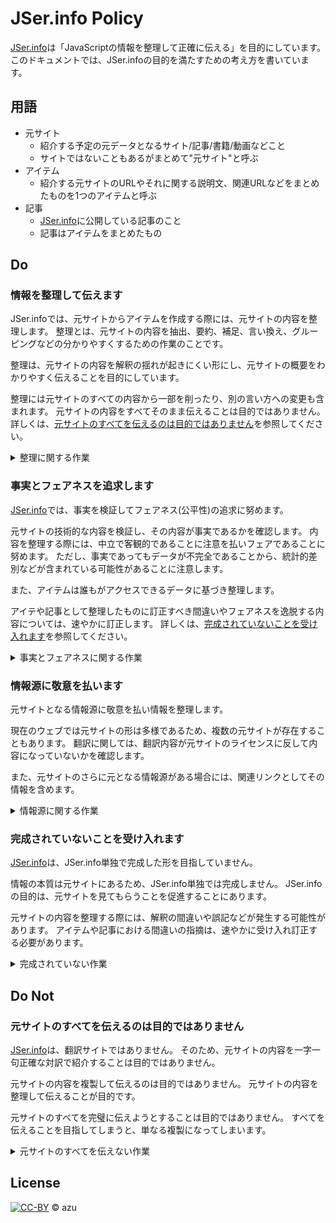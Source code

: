# JSer.info Policy

[JSer.info][]は「JavaScriptの情報を整理して正確に伝える」を目的にしています。
このドキュメントでは、JSer.infoの目的を満たすための考え方を書いています。

## 用語

- 元サイト
    - 紹介する予定の元データとなるサイト/記事/書籍/動画などこと
    - サイトではないこともあるがまとめて"元サイト"と呼ぶ
- アイテム
    - 紹介する元サイトのURLやそれに関する説明文、関連URLなどをまとめたものを1つのアイテムと呼ぶ
- 記事
    - [JSer.info][]に公開している記事のこと
    - 記事はアイテムをまとめたもの

## Do

### 情報を整理して伝えます

JSer.infoでは、元サイトからアイテムを作成する際には、元サイトの内容を整理します。
整理とは、元サイトの内容を抽出、要約、補足、言い換え、グルーピングなどの分かりやすくするための作業のことです。

整理は、元サイトの内容を解釈の揺れが起きにくい形にし、元サイトの概要をわかりやすく伝えることを目的にしています。

整理には元サイトのすべての内容から一部を削ったり、別の言い方への変更も含まれます。
元サイトの内容をすべてそのまま伝えることは目的ではありません。
詳しくは、[元サイトのすべてを伝えるのは目的ではありません](#元サイトのすべてを伝えるのは目的ではありません)を参照してください。

<details>
<summary>整理に関する作業</summary>

- グルーピング
    - リリースノートなら`major`/`minor`/`patch`を意識してまとめる
        - 破壊的な変更、機能追加と修正でまとめる
    - 種類でまとめて順番に見れば分かる形にする
- リリースノート
    - 意見と事実を分ける
- 元サイトの目的
    - 元サイトの目的を明らかにして伝える
    - 現実の実装と目的が離れているときがある
- 行き違いのある言葉を減らす
    - 軽量、互換など解釈の違いが起きやすい言葉に補足を加える or 置き換える
    - 互換性はどこまで目指しているのかという目的に置き換える
    - 軽量は具体的に何が(サイズ、パフォーマンス)軽量なのかを分かるようにする または 具体的な数字へと置き換える
- 関連リソース
    - 関連する/依存するリソースを関連アイテムとしてまとめる
</details>

### 事実とフェアネスを追求します

[JSer.info][]では、事実を検証してフェアネス(公平性)の追求に努めます。

元サイトの技術的な内容を検証し、その内容が事実であるかを確認します。
内容を整理する際には、中立で客観的であることに注意を払いフェアであることに努めます。
ただし、事実であってもデータが不完全であることから、統計的差別などが含まれている可能性があることに注意します。

また、アイテムは誰もがアクセスできるデータに基づき整理します。

アイテや記事として整理したものに訂正すべき間違いやフェアネスを逸脱する内容については、速やかに訂正します。
詳しくは、[完成されていないことを受け入れます](#完成されていないことを受け入れます)を参照してください。

<details>
<summary>事実とフェアネスに関する作業</summary>

- 技術的な嘘はつかない
    - 技術的な嘘は目立つため検証の手間は省かない
- 誇張表現をそのまま捉えない
    - 伝聞して拡散する役割ではない
    - 事実を検証して整理する
- 事実によるデータの差別は避ける
    - 統計的差別のように元データが不完全であるため、その事実が見えている可能性があることに注意する
    - トレンドデータ
        - トレンドデータについては曖昧性が含まれていることを意識する
        - 日付(正確)
        - 新規性(やや曖昧 - 類似の調査が必要)
        - トレンド(曖昧 - 人/世の中への依存)
    - アンケート
        - アンケートには回答者によるデータの偏りが発生しやすい
        - アンケートの回答者の地域によっても差が出てくることがある
        - アンケートの結果については、元データに対する注釈を入れる または アイテムとする時にデータに対する結論に対しては扱わない(読み手の解釈に委ねる)など
- 人が容認できない言葉を避ける
    - ジェンダー、差別、FUDなど、ただの差別になっていかを確認する
    - アイテムが[コントリビューター行動規範](https://github.com/jser/.github/blob/master/CODE_OF_CONDUCT.md)に反した内容ではないかを確認する
    - 主観を取り除くことは難しいため、指摘は速やかに受け入れる
- 偏り
    - 意見の偏りを常に意識する
    - 好きなものに対する情報は増えることを避けるの難しいが、それについて書くときは客観的に扱う
    - 意見そのものが悪いわけではないため、記事としてバランスを意識する
- Public/透明性
    - 元サイトなどについては、誰もがなにかしらの方法でアクセスできる情報のみを扱う
    - 招待されないと見れない or 特定の人のみが見える情報をベースにして書かない
    - これはデータの偏りを少なくためにも注意を払う
- 比較する場合の事実と再現性
    - ベンチマークは注意して事実を検証する

</details>

### 情報源に敬意を払います

元サイトとなる情報源に敬意を払い情報を整理します。

現在のウェブでは元サイトの形は多様であるため、複数の元サイトが存在することもあります。
翻訳に関しては、翻訳内容が元サイトのライセンスに反して内容になっていないかを確認します。

また、元サイトのさらに元となる情報源がある場合には、関連リンクとしてその情報を含めます。

<details>
<summary>情報源に関する作業</summary>
- 媒体の特性を見る
    - クロスポストサイト
        - できるだけクロスポストの作者オリジナルの記事を元サイトとして扱う
    - 転載
        - 作者オリジナルの記事を元サイトとして扱う
- 翻訳
    - 翻訳内容のライセンスは正しいかを確認する
    - 翻訳が元の内容を逸脱するようなタイトルや内容を変更してないかを確認する
    - 翻訳記事の原文に対するリンクをアイテムの関連記事として入れる
    - 原文と翻訳がほぼ同時に公開されている場合は、原文を元サイトとして扱う
</details>

### 完成されていないことを受け入れます

[JSer.info][]は、JSer.info単独で完成した形を目指していません。

情報の本質は元サイトにあるため、JSer.info単独では完成しません。
JSer.infoの目的は、元サイトを見てもらうことを促進することにあります。

元サイトの内容を整理する際には、解釈の間違いや誤記などが発生する可能性があります。
アイテムや記事における間違いの指摘は、速やかに受け入れ訂正する必要があります。

<details>
<summary>完成されていない作業</summary>

- 目的はJavaScriptの情報を”紹介”ではなく”知ってもらう”事にある
    - [JSer.infoについて - JSer.info](https://jser.info/about/)
- 単独で完成していないことを意識する
    - 膨大な情報を無理やりまとめようとすると、これを超えてしまうことがあるの注意する
- 間違いの訂正は受け入れる
    - 解釈の間違いが発生することはある
    - どのタイミングでも、修正を受け入れることができるようにする
    - [jser/jser.info](https://github.com/jser/jser.info "jser/jser.info")
        - アイテムのデータを修正したい場合
    - [jser/jser.github.io](https://github.com/jser/jser.github.io "jser/jser.github.io")
        - [JSer.info][]の記事を修正したい場合
- 分からないものを独自解釈しない
    - わからないものはわからないものとして扱う
</details>

## Do Not

### 元サイトのすべてを伝えるのは目的ではありません

[JSer.info][]は、翻訳サイトではありません。
そのため、元サイトの内容を一字一句正確な対訳で紹介することは目的ではありません。

元サイトの内容を複製して伝えるのは目的ではありません。
元サイトの内容を整理して伝えることが目的です。

元サイトのすべてを完璧に伝えようとすることは目的ではありません。
すべてを伝えることを目指してしまうと、単なる複製になってしまいます。

<details>
<summary>元サイトのすべてを伝えない作業</summary>

- 翻訳するのは目的ではありません
    - 一字一句正確な対訳を作ることは目的でありません
    - これは他のポリシーに反してしまいやすい
    - 情報を整理することを考え、取捨選択することを意識します
- 元サイトの内容を複製するのは役割ではありません
    - JSer.infoにすべての情報が集約される必要はないため、情報をすべて複製する必要はありません
    - JSer.infoの目的は、紹介することではなく、知ってもらうためです
    - そのため、必ずしもユーザーはJSer.info自体を見る必要はありません

</details>


## License

[![CC-BY](https://licensebuttons.net/l/by/4.0/88x31.png)](http://creativecommons.org/licenses/by/4.0/) © azu

[JSer.info]: https://jser.info
